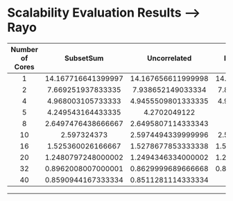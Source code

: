 # Scalability Evaluation Results --> Rayo

| Number of Cores 	|      SubsetSum     	|    Uncorrelated    	|  InverseCorrelated 	| StronglyCorrelated 	| SpannerStronglyCorrelated 	|
|:--------------:	|:------------------:	|:------------------:	|:------------------:	|:------------------:	|:-------------------------:	|
| 1              	| 14.167716641399997 	| 14.167656611999998 	| 14.168137483400004 	| 14.166168790299997 	| 14.165950432166666        	|
| 2              	| 7.669251937833335  	| 7.938652149033334  	| 7.862563690166667  	| 7.8359765293       	| 7.773169072199999         	|
| 4              	| 4.968003105733333  	| 4.9455509801333335 	| 4.905180242699998  	| 4.8562701588       	| 4.881208238333334         	|
| 5              	| 4.249543164433335  	| 4.2702049122       	| 4.2202719526       	| 4.281820368833333  	| 4.280715614299999         	|
| 8              	| 2.6497476438666667 	| 2.6495807114333343 	| 2.6495570612       	| 2.6488729991       	| 2.6499096233              	|
| 10             	| 2.597324373        	| 2.5974494339999996 	| 2.596808494666667  	| 2.597247416433334  	| 2.6034321351000007        	|
| 16             	| 1.525360026166667  	| 1.5278677853333338 	| 1.5254901333333337 	| 1.5276176487666666 	| 1.5281657154000006        	|
| 20             	| 1.2480797248000002 	| 1.2494346334000002 	| 1.2496821887666667 	| 1.2505111727333336 	| 1.2528845641333335        	|
| 32             	| 0.8962008007000001 	| 0.8629999689666668 	| 0.8595532986333333 	| 0.8660216755333333 	| 0.8733221865333334        	|
| 40             	| 0.8590944167333334 	| 0.8511281114333334 	| 0.8491810373       	| 0.8525416978       	| 0.8520125038999998        	|

---
